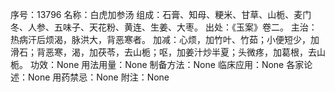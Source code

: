 序号：13796
名称：白虎加参汤
组成：石膏、知母、粳米、甘草、山栀、麦门冬、人参、五味子、天花粉、黄连、生姜、大枣。
出处：《玉案》卷二。
主治：热病汗后烦渴，脉洪大，背恶寒者。
加减：心烦，加竹叶、竹茹；小便短少，加滑石；背恶寒，渴，加茯苓，去山栀；呕，加姜汁炒半夏；头微疼，加葛根，去山栀。
功效：None
用法用量：None
制备方法：None
临床应用：None
各家论述：None
用药禁忌：None
附注：None
